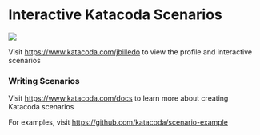 # Interactive Katacoda Scenarios

[![](http://shields.katacoda.com/katacoda/jbilledo/count.svg)](https://www.katacoda.com/jbilledo "Get your profile on Katacoda.com")

Visit https://www.katacoda.com/jbilledo to view the profile and interactive scenarios

### Writing Scenarios
Visit https://www.katacoda.com/docs to learn more about creating Katacoda scenarios

For examples, visit https://github.com/katacoda/scenario-example
